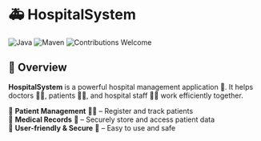 # 🚑 HospitalSystem

![Java](https://img.shields.io/badge/Java-11%2B-blue.svg) ![Maven](https://img.shields.io/badge/Maven-Build-green.svg) ![Contributions Welcome](https://img.shields.io/badge/Contributions-Welcome-orange.svg)

## 🏥 Overview

**HospitalSystem** is a powerful hospital management application 🏨. It helps doctors 👨‍⚕️, patients 🧑‍🦱, and hospital staff 🏃‍♂️ work efficiently together.  

🔹 **Patient Management** 👩‍⚕️ – Register and track patients  
🔹 **Medical Records** 📁 – Securely store and access patient data  
🔹 **User-friendly & Secure** 🔐 – Easy to use and safe  

